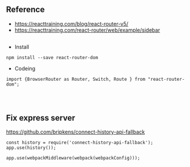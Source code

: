 ## Reference
- https://reacttraining.com/blog/react-router-v5/
- https://reacttraining.com/react-router/web/example/sidebar


##
- Install
```
npm install --save react-router-dom
```

- Codeing 
```
import {BrowserRouter as Router, Switch, Route } from "react-router-dom";




```

## Fix express server
https://github.com/bripkens/connect-history-api-fallback
```
const history = require('connect-history-api-fallback');
app.use(history());

app.use(webpackMiddleware(webpack(webpackConfig)));
```